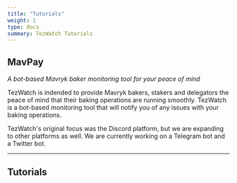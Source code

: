 ```yaml
---
title: "Tutorials"
weight: 1
type: docs
summary: TezWatch Tutorials
---
```

**MavPay**
---
*A bot-based Mavryk baker monitoring tool for your peace of mind*

TezWatch is indended to provide Mavryk bakers, stakers and delegators the peace of mind that their baking operations are running smoothly. TezWatch is a bot-based monitoring tool that will notify you of any issues with your baking operations.

TezWatch's original focus was the Discord platform, but we are expanding to other platforms as well. We are currently working on a Telegram bot and a Twitter bot.

---

## Tutorials
